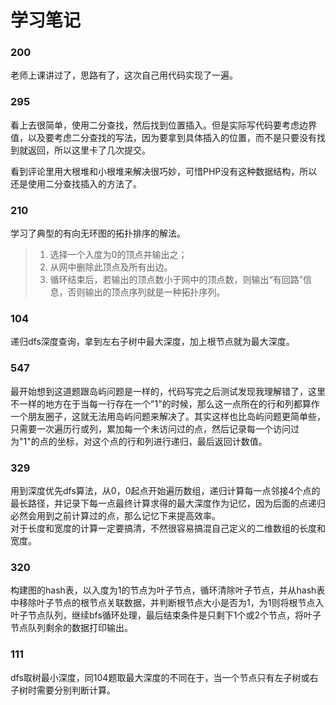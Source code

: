# 学习笔记

### 200
老师上课讲过了，思路有了，这次自己用代码实现了一遍。

### 295
看上去很简单，使用二分查找，然后找到位置插入。但是实际写代码要考虑边界值，以及要考虑二分查找的写法，因为要拿到具体插入的位置，而不是只要没有找到就返回，所以这里卡了几次提交。

看到评论里用大根堆和小根堆来解决很巧妙，可惜PHP没有这种数据结构，所以还是使用二分查找插入的方法了。

### 210
学习了典型的有向无环图的拓扑排序的解法。

> 1. 选择一个入度为0的顶点并输出之；  
> 2. 从网中删除此顶点及所有出边。  
> 3. 循环结束后，若输出的顶点数小于网中的顶点数，则输出“有回路”信息，否则输出的顶点序列就是一种拓扑序列。


### 104
递归dfs深度查询，拿到左右子树中最大深度，加上根节点就为最大深度。

### 547
最开始想到这道题跟岛屿问题是一样的，代码写完之后测试发现我理解错了，这里不一样的地方在于当每一行存在一个"1"的时候，那么这一点所在的行和列都算作一个朋友圈子，这就无法用岛屿问题来解决了。其实这样也比岛屿问题更简单些，只需要一次遍历行或列，累加每一个未访问过的点，然后记录每一个访问过为"1"的点的坐标，对这个点的行和列进行递归，最后返回计数值。


### 329
用到深度优先dfs算法，从0，0起点开始遍历数组，递归计算每一点邻接4个点的最长路径，并记录下每一点最终计算求得的最大深度作为记忆，因为后面的点递归必然会用到之前计算过的点，那么记忆下来提高效率。  
对于长度和宽度的计算一定要搞清，不然很容易搞混自己定义的二维数组的长度和宽度。

### 320
构建图的hash表，以入度为1的节点为叶子节点，循环清除叶子节点，并从hash表中移除叶子节点的根节点关联数据，并判断根节点大小是否为1，为1则将根节点入叶子节点队列，继续bfs循环处理，最后结束条件是只剩下1个或2个节点，将叶子节点队列剩余的数据打印输出。

### 111
dfs取树最小深度，同104题取最大深度的不同在于，当一个节点只有左子树或右子树时需要分别判断计算。